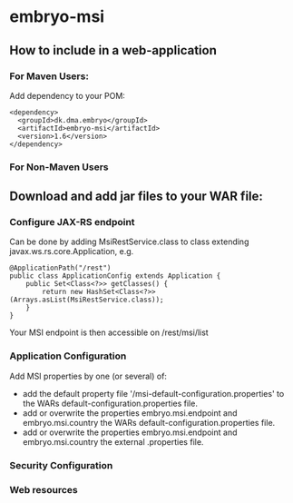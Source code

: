 embryo-msi
=========

## How to include in a web-application

### For Maven Users: 
Add dependency to your POM: 

    <dependency>
      <groupId>dk.dma.embryo</groupId>
      <artifactId>embryo-msi</artifactId>
      <version>1.6</version>
    </dependency>

### For Non-Maven Users
Download and add jar files to your WAR file: 
- 

### Configure JAX-RS endpoint
Can be done by adding MsiRestService.class to class extending javax.ws.rs.core.Application, e.g. 

    @ApplicationPath("/rest")
    public class ApplicationConfig extends Application {
        public Set<Class<?>> getClasses() {
            return new HashSet<Class<?>>(Arrays.asList(MsiRestService.class));
        }
    }

Your MSI endpoint is then accessible on /rest/msi/list

### Application Configuration
Add MSI properties by one (or several) of:
- add the default property file '/msi-default-configuration.properties' to the WARs default-configuration.properties file.
- add or overwrite the properties embryo.msi.endpoint and embryo.msi.country the WARs default-configuration.properties file. 
- add or overwrite the properties embryo.msi.endpoint and embryo.msi.country the external .properties file. 

### Security Configuration


### Web resources

